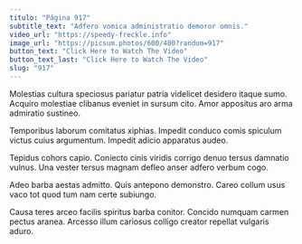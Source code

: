 ```yaml
---
titulo: "Página 917"
subtitle_text: "Adfero vomica administratio demoror omnis."
video_url: "https://speedy-freckle.info"
image_url: "https://picsum.photos/600/400?random=917"
button_text: "Click Here to Watch The Video"
button_text_last: "Click Here to Watch The Video"
slug: "917"
---
```


Molestias cultura speciosus pariatur patria videlicet desidero itaque sumo. Acquiro molestiae clibanus eveniet in sursum cito. Amor appositus aro arma admiratio sustineo.

Temporibus laborum comitatus xiphias. Impedit conduco comis spiculum victus cuius argumentum. Impedit adicio apparatus audeo.

Tepidus cohors capio. Coniecto cinis viridis corrigo denuo tersus damnatio vulnus. Una vester tersus magnam defleo anser adfero verbum cogo.

Adeo barba aestas admitto. Quis antepono demonstro. Careo collum usus vaco tot quod tum nam certe subiungo.

Causa teres arceo facilis spiritus barba conitor. Concido numquam carmen pectus aranea. Arcesso illum cariosus colligo creator repellat vulgaris aduro.
